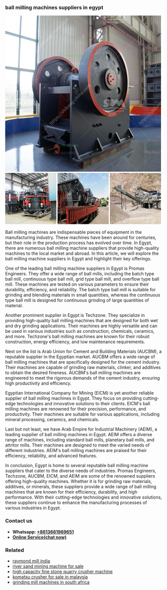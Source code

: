<h3>ball milling machines suppliers in egypt</h3><img src='1704951443.jpg' alt=''><p>Ball milling machines are indispensable pieces of equipment in the manufacturing industry. These machines have been around for centuries, but their role in the production process has evolved over time. In Egypt, there are numerous ball milling machine suppliers that provide high-quality machines to the local market and abroad. In this article, we will explore the ball milling machine suppliers in Egypt and highlight their key offerings.</p><p>One of the leading ball milling machine suppliers in Egypt is Promas Engineers. They offer a wide range of ball mills, including the batch type ball mill, continuous type ball mill, grid type ball mill, and overflow type ball mill. These machines are tested on various parameters to ensure their durability, efficiency, and reliability. The batch type ball mill is suitable for grinding and blending materials in small quantities, whereas the continuous type ball mill is designed for continuous grinding of large quantities of material.</p><p>Another prominent supplier in Egypt is Techzone. They specialize in providing high-quality ball milling machines that are designed for both wet and dry grinding applications. Their machines are highly versatile and can be used in various industries such as construction, chemicals, ceramics, and more. Techzone's ball milling machines are known for their robust construction, energy efficiency, and low maintenance requirements.</p><p>Next on the list is Arab Union for Cement and Building Materials (AUCBM), a reputable supplier in the Egyptian market. AUCBM offers a wide range of ball milling machines that are specifically designed for the cement industry. Their machines are capable of grinding raw materials, clinker, and additives to obtain the desired fineness. AUCBM's ball milling machines are engineered to meet the rigorous demands of the cement industry, ensuring high productivity and efficiency.</p><p>Egyptian International Company for Mining (EICM) is yet another reliable supplier of ball milling machines in Egypt. They focus on providing cutting-edge technologies and innovative solutions to their clients. EICM's ball milling machines are renowned for their precision, performance, and productivity. Their machines are suitable for various applications, including mineral processing, ceramics, and chemicals.</p><p>Last but not least, we have Arab Empire for Industrial Machinery (AEIM), a leading supplier of ball milling machines in Egypt. AEIM offers a diverse range of machines, including standard ball mills, planetary ball mills, and attritor mills. Their machines are designed to meet the varied needs of different industries. AEIM's ball milling machines are praised for their efficiency, reliability, and advanced features.</p><p>In conclusion, Egypt is home to several reputable ball milling machine suppliers that cater to the diverse needs of industries. Promas Engineers, Techzone, AUCBM, EICM, and AEIM are some of the renowned suppliers offering high-quality machines. Whether it is for grinding raw materials, additives, or minerals, these suppliers provide a wide range of ball milling machines that are known for their efficiency, durability, and high performance. With their cutting-edge technologies and innovative solutions, these suppliers continue to enhance the manufacturing processes of various industries in Egypt.</p><h3>Contact us</h3><ul><li><strong>Whatsapp:&nbsp;<a href="https://wa.me/8613661969651">+8613661969651</a></strong></li><li><a href="https://swt.shibang-china.com/?git&amp;zhl&amp;ball milling machines suppliers in egypt"><strong>Online Service(chat now)</strong></a></li></ul><h3>Related</h3><ul><li><a href='raymond mill india.md'>raymond mill india</a></li><li><a href='river sand mining machine for sale.md'>river sand mining machine for sale</a></li><li><a href='high capacity fine stone quarry crusher machine.md'>high capacity fine stone quarry crusher machine</a></li><li><a href='komatsu crusher for sale in malaysia.md'>komatsu crusher for sale in malaysia</a></li><li><a href='grinding mill machines in south africa.md'>grinding mill machines in south africa</a></li></ul>